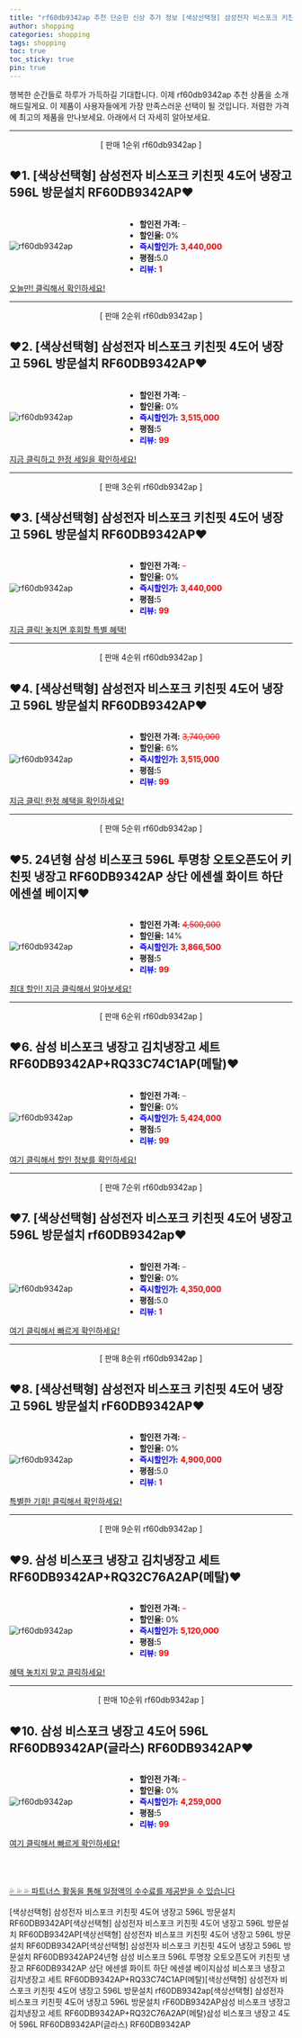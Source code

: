 ```yaml
---
title: "rf60db9342ap 추천 단순한 신상 추가 정보 [색상선택형] 삼성전자 비스포크 키친핏 4도어"
author: shopping
categories: shopping
tags: shopping
toc: true
toc_sticky: true
pin: true
---
```

행복한 순간들로 하루가 가득하길 기대합니다. 이제 rf60db9342ap 추천 상품을 소개해드릴게요. 이 제품이 사용자들에게 가장 만족스러운 선택이 될 것입니다. 저렴한 가격에 최고의 제품을 만나보세요. 아래에서 더 자세히 알아보세요.

---
<p class="toplist" style="margin: 0 auto; display: block; width: fit-content;">[ 판매 1순위 rf60db9342ap ]</p>

<h2><strong>❤️1. [색상선택형] 삼성전자 비스포크 키친핏 4도어 냉장고 596L 방문설치 RF60DB9342AP❤️</strong></h2>

<div style="display: flex; align-items: center;">
    <div style="flex: 0.4;">
        <img src="https://thumbnail8.coupangcdn.com/thumbnails/remote/230x230ex/image/retail/images/1161322804374696-02b29e6c-7e6b-4ca0-8e73-98ef4ca53364.jpg" alt="rf60db9342ap" style="max-width: 100%;">
    </div>
    <div style="flex: 0.6; margin-left: 10px;">
        <ul>
            <li><strong>할인전 가격:</strong> <del style="color: red;">-</del></li>
            <li><strong>할인율:</strong> 0%</li>
            <li><span style='color:blue'><strong>즉시할인가:</strong></span> <span style='color:red'><strong>3,440,000</strong></span></li>
            <li><strong>평점:</strong>5.0</li>
            <li><span style='color:blue'><strong>리뷰:</strong></span> <span style='color:red'><strong>1</strong></span></li>
        </ul>
    </div>
</div>
<div class="center">
    <a href="https://William4Davisa.github.io?lptag=AF9450613&subid=githubio&pageKey=7978471815&traceid=V0-153&itemId=22126177150&vendorItemId=89171489722" class="myButton">
        오늘만! 클릭해서 확인하세요!
    </a>
</div>


---
<p class="toplist" style="margin: 0 auto; display: block; width: fit-content;">[ 판매 2순위 rf60db9342ap ]</p>

<h2><strong>❤️2. [색상선택형] 삼성전자 비스포크 키친핏 4도어 냉장고 596L 방문설치 RF60DB9342AP❤️</strong></h2>

<div style="display: flex; align-items: center;">
    <div style="flex: 0.4;">
        <img src="https://thumbnail9.coupangcdn.com/thumbnails/remote/230x230ex/image/retail/images/1855762199456521-a3e34779-923c-4b6a-a033-54ce63272ae2.jpg" alt="rf60db9342ap" style="max-width: 100%;">
    </div>
    <div style="flex: 0.6; margin-left: 10px;">
        <ul>
            <li><strong>할인전 가격:</strong> <del style="color: red;">-</del></li>
            <li><strong>할인율:</strong> 0%</li>
            <li><span style='color:blue'><strong>즉시할인가:</strong></span> <span style='color:red'><strong>3,515,000</strong></span></li>
            <li><strong>평점:</strong>5</li>
            <li><span style='color:blue'><strong>리뷰:</strong></span> <span style='color:red'><strong>99</strong></span></li>
        </ul>
    </div>
</div>
<div class="center">
    <a href="https://William4Davisa.github.io?lptag=AF9450613&subid=githubio&pageKey=7994328023&traceid=V0-153&itemId=22231516501&vendorItemId=89261323503" class="myButton">
        지금 클릭하고 한정 세일을 확인하세요!
    </a>
</div>


---
<p class="toplist" style="margin: 0 auto; display: block; width: fit-content;">[ 판매 3순위 rf60db9342ap ]</p>

<h2><strong>❤️3. [색상선택형] 삼성전자 비스포크 키친핏 4도어 냉장고 596L 방문설치 RF60DB9342AP❤️</strong></h2>

<div style="display: flex; align-items: center;">
    <div style="flex: 0.4;">
        <img src="https://thumbnail10.coupangcdn.com/thumbnails/remote/230x230ex/image/retail/images/1613943343791080-66744b78-a455-433e-8546-0aefb7f3e1a9.jpg" alt="rf60db9342ap" style="max-width: 100%;">
    </div>
    <div style="flex: 0.6; margin-left: 10px;">
        <ul>
            <li><strong>할인전 가격:</strong> <del style="color: red;">-</del></li>
            <li><strong>할인율:</strong> 0%</li>
            <li><span style='color:blue'><strong>즉시할인가:</strong></span> <span style='color:red'><strong>3,440,000</strong></span></li>
            <li><strong>평점:</strong>5</li>
            <li><span style='color:blue'><strong>리뷰:</strong></span> <span style='color:red'><strong>99</strong></span></li>
        </ul>
    </div>
</div>
<div class="center">
    <a href="https://William4Davisa.github.io?lptag=AF9450613&subid=githubio&pageKey=7994328022&traceid=V0-153&itemId=22231516520&vendorItemId=89261193294" class="myButton">
        지금 클릭! 놓치면 후회할 특별 혜택!
    </a>
</div>


---
<p class="toplist" style="margin: 0 auto; display: block; width: fit-content;">[ 판매 4순위 rf60db9342ap ]</p>

<h2><strong>❤️4. [색상선택형] 삼성전자 비스포크 키친핏 4도어 냉장고 596L 방문설치 RF60DB9342AP❤️</strong></h2>

<div style="display: flex; align-items: center;">
    <div style="flex: 0.4;">
        <img src="https://thumbnail9.coupangcdn.com/thumbnails/remote/230x230ex/image/retail/images/1856101920871826-ed8428a2-80d9-4736-8faf-69762134a62f.jpg" alt="rf60db9342ap" style="max-width: 100%;">
    </div>
    <div style="flex: 0.6; margin-left: 10px;">
        <ul>
            <li><strong>할인전 가격:</strong> <del style="color: red;">3,740,000</del></li>
            <li><strong>할인율:</strong> 6%</li>
            <li><span style='color:blue'><strong>즉시할인가:</strong></span> <span style='color:red'><strong>3,515,000</strong></span></li>
            <li><strong>평점:</strong>5</li>
            <li><span style='color:blue'><strong>리뷰:</strong></span> <span style='color:red'><strong>99</strong></span></li>
        </ul>
    </div>
</div>
<div class="center">
    <a href="https://William4Davisa.github.io?lptag=AF9450613&subid=githubio&pageKey=7994328033&traceid=V0-153&itemId=22231516514&vendorItemId=89261325677" class="myButton">
        지금 클릭! 한정 혜택을 확인하세요!
    </a>
</div>


---
<p class="toplist" style="margin: 0 auto; display: block; width: fit-content;">[ 판매 5순위 rf60db9342ap ]</p>

<h2><strong>❤️5. 24년형 삼성 비스포크 596L 투명창 오토오픈도어 키친핏 냉장고 RF60DB9342AP 상단 에센셀 화이트 하단 에센셜 베이지❤️</strong></h2>

<div style="display: flex; align-items: center;">
    <div style="flex: 0.4;">
        <img src="https://thumbnail7.coupangcdn.com/thumbnails/remote/230x230ex/image/vendor_inventory/58d6/f0fcb677529a881367222700c640b56437909bf90ca33fa8f8b777f07487.jpg" alt="rf60db9342ap" style="max-width: 100%;">
    </div>
    <div style="flex: 0.6; margin-left: 10px;">
        <ul>
            <li><strong>할인전 가격:</strong> <del style="color: red;">4,500,000</del></li>
            <li><strong>할인율:</strong> 14%</li>
            <li><span style='color:blue'><strong>즉시할인가:</strong></span> <span style='color:red'><strong>3,866,500</strong></span></li>
            <li><strong>평점:</strong>5</li>
            <li><span style='color:blue'><strong>리뷰:</strong></span> <span style='color:red'><strong>99</strong></span></li>
        </ul>
    </div>
</div>
<div class="center">
    <a href="https://William4Davisa.github.io?lptag=AF9450613&subid=githubio&pageKey=7982039416&traceid=V0-153&itemId=22152832798&vendorItemId=89199450455" class="myButton">
        최대 할인! 지금 클릭해서 알아보세요!
    </a>
</div>


---
<p class="toplist" style="margin: 0 auto; display: block; width: fit-content;">[ 판매 6순위 rf60db9342ap ]</p>

<h2><strong>❤️6. 삼성 비스포크 냉장고 김치냉장고 세트 RF60DB9342AP+RQ33C74C1AP(메탈)❤️</strong></h2>

<div style="display: flex; align-items: center;">
    <div style="flex: 0.4;">
        <img src="https://thumbnail7.coupangcdn.com/thumbnails/remote/230x230ex/image/vendor_inventory/56f0/1c69851be97e0f9069758bb7fd2fd1f08f009a68e4fd279c34b3f9bb0742.jpg" alt="rf60db9342ap" style="max-width: 100%;">
    </div>
    <div style="flex: 0.6; margin-left: 10px;">
        <ul>
            <li><strong>할인전 가격:</strong> <del style="color: red;">-</del></li>
            <li><strong>할인율:</strong> 0%</li>
            <li><span style='color:blue'><strong>즉시할인가:</strong></span> <span style='color:red'><strong>5,424,000</strong></span></li>
            <li><strong>평점:</strong>5</li>
            <li><span style='color:blue'><strong>리뷰:</strong></span> <span style='color:red'><strong>99</strong></span></li>
        </ul>
    </div>
</div>
<div class="center">
    <a href="https://William4Davisa.github.io?lptag=AF9450613&subid=githubio&pageKey=8218060741&traceid=V0-153&itemId=23611251376&vendorItemId=90636899602" class="myButton">
        여기 클릭해서 할인 정보를 확인하세요!
    </a>
</div>


---
<p class="toplist" style="margin: 0 auto; display: block; width: fit-content;">[ 판매 7순위 rf60db9342ap ]</p>

<h2><strong>❤️7. [색상선택형] 삼성전자 비스포크 키친핏 4도어 냉장고 596L 방문설치 rf60DB9342ap❤️</strong></h2>

<div style="display: flex; align-items: center;">
    <div style="flex: 0.4;">
        <img src="https://thumbnail10.coupangcdn.com/thumbnails/remote/230x230ex/image/vendor_inventory/c6fb/65ad69c00b3e9d3d091a9212c3c5f1f4fdead75e2c93c3864d84ce2c450c.jpg" alt="rf60db9342ap" style="max-width: 100%;">
    </div>
    <div style="flex: 0.6; margin-left: 10px;">
        <ul>
            <li><strong>할인전 가격:</strong> <del style="color: red;">-</del></li>
            <li><strong>할인율:</strong> 0%</li>
            <li><span style='color:blue'><strong>즉시할인가:</strong></span> <span style='color:red'><strong>4,350,000</strong></span></li>
            <li><strong>평점:</strong>5.0</li>
            <li><span style='color:blue'><strong>리뷰:</strong></span> <span style='color:red'><strong>1</strong></span></li>
        </ul>
    </div>
</div>
<div class="center">
    <a href="https://William4Davisa.github.io?lptag=AF9450613&subid=githubio&pageKey=7978471815&traceid=V0-153&itemId=22797609206&vendorItemId=89832559806" class="myButton">
        여기 클릭해서 빠르게 확인하세요!
    </a>
</div>


---
<p class="toplist" style="margin: 0 auto; display: block; width: fit-content;">[ 판매 8순위 rf60db9342ap ]</p>

<h2><strong>❤️8. [색상선택형] 삼성전자 비스포크 키친핏 4도어 냉장고 596L 방문설치 rF60DB9342AP❤️</strong></h2>

<div style="display: flex; align-items: center;">
    <div style="flex: 0.4;">
        <img src="https://thumbnail8.coupangcdn.com/thumbnails/remote/230x230ex/image/vendor_inventory/b3e9/b3dec8c2dce1a7c5d5e20ff1d8b43a570a112ebfb21081e270971a832c59.png" alt="rf60db9342ap" style="max-width: 100%;">
    </div>
    <div style="flex: 0.6; margin-left: 10px;">
        <ul>
            <li><strong>할인전 가격:</strong> <del style="color: red;">-</del></li>
            <li><strong>할인율:</strong> 0%</li>
            <li><span style='color:blue'><strong>즉시할인가:</strong></span> <span style='color:red'><strong>4,900,000</strong></span></li>
            <li><strong>평점:</strong>5.0</li>
            <li><span style='color:blue'><strong>리뷰:</strong></span> <span style='color:red'><strong>1</strong></span></li>
        </ul>
    </div>
</div>
<div class="center">
    <a href="https://William4Davisa.github.io?lptag=AF9450613&subid=githubio&pageKey=7978471815&traceid=V0-153&itemId=22830661364&vendorItemId=89865426668" class="myButton">
        특별한 기회! 클릭해서 확인하세요!
    </a>
</div>


---
<p class="toplist" style="margin: 0 auto; display: block; width: fit-content;">[ 판매 9순위 rf60db9342ap ]</p>

<h2><strong>❤️9. 삼성 비스포크 냉장고 김치냉장고 세트 RF60DB9342AP+RQ32C76A2AP(메탈)❤️</strong></h2>

<div style="display: flex; align-items: center;">
    <div style="flex: 0.4;">
        <img src="https://thumbnail9.coupangcdn.com/thumbnails/remote/230x230ex/image/vendor_inventory/110a/8a08b84d720f4c430313509058a064acf9aca4eeb0f8c8e6999e93fd18f0.jpg" alt="rf60db9342ap" style="max-width: 100%;">
    </div>
    <div style="flex: 0.6; margin-left: 10px;">
        <ul>
            <li><strong>할인전 가격:</strong> <del style="color: red;">-</del></li>
            <li><strong>할인율:</strong> 0%</li>
            <li><span style='color:blue'><strong>즉시할인가:</strong></span> <span style='color:red'><strong>5,120,000</strong></span></li>
            <li><strong>평점:</strong>5</li>
            <li><span style='color:blue'><strong>리뷰:</strong></span> <span style='color:red'><strong>99</strong></span></li>
        </ul>
    </div>
</div>
<div class="center">
    <a href="https://William4Davisa.github.io?lptag=AF9450613&subid=githubio&pageKey=8209560663&traceid=V0-153&itemId=23559655630&vendorItemId=90585659790" class="myButton">
        혜택 놓치지 말고 클릭하세요!
    </a>
</div>


---
<p class="toplist" style="margin: 0 auto; display: block; width: fit-content;">[ 판매 10순위 rf60db9342ap ]</p>

<h2><strong>❤️10. 삼성 비스포크 냉장고 4도어 596L RF60DB9342AP(글라스) RF60DB9342AP❤️</strong></h2>

<div style="display: flex; align-items: center;">
    <div style="flex: 0.4;">
        <img src="https://thumbnail7.coupangcdn.com/thumbnails/remote/230x230ex/image/vendor_inventory/b09e/feda6dac19b055cafdfc7d6ee99d532f61a388dae49d6b9aaf876eed883d.jpg" alt="rf60db9342ap" style="max-width: 100%;">
    </div>
    <div style="flex: 0.6; margin-left: 10px;">
        <ul>
            <li><strong>할인전 가격:</strong> <del style="color: red;">-</del></li>
            <li><strong>할인율:</strong> 0%</li>
            <li><span style='color:blue'><strong>즉시할인가:</strong></span> <span style='color:red'><strong>4,259,000</strong></span></li>
            <li><strong>평점:</strong>5</li>
            <li><span style='color:blue'><strong>리뷰:</strong></span> <span style='color:red'><strong>99</strong></span></li>
        </ul>
    </div>
</div>
<div class="center">
    <a href="https://William4Davisa.github.io?lptag=AF9450613&subid=githubio&pageKey=7983692721&traceid=V0-153&itemId=22166360057&vendorItemId=89212836337" class="myButton">
        여기 클릭해서 빠르게 확인하세요!
    </a>
</div>

<br><br><br>[💦 💦 💦 파트너스 활동을 통해 일정액의 수수료를 제공받을 수 있습니다](https://link.coupang.com/a/bcpT2c)<br><br>[색상선택형] 삼성전자 비스포크 키친핏 4도어 냉장고 596L 방문설치 RF60DB9342AP[색상선택형] 삼성전자 비스포크 키친핏 4도어 냉장고 596L 방문설치 RF60DB9342AP[색상선택형] 삼성전자 비스포크 키친핏 4도어 냉장고 596L 방문설치 RF60DB9342AP[색상선택형] 삼성전자 비스포크 키친핏 4도어 냉장고 596L 방문설치 RF60DB9342AP24년형 삼성 비스포크 596L 투명창 오토오픈도어 키친핏 냉장고 RF60DB9342AP 상단 에센셀 화이트 하단 에센셜 베이지삼성 비스포크 냉장고 김치냉장고 세트 RF60DB9342AP+RQ33C74C1AP(메탈)[색상선택형] 삼성전자 비스포크 키친핏 4도어 냉장고 596L 방문설치 rf60DB9342ap[색상선택형] 삼성전자 비스포크 키친핏 4도어 냉장고 596L 방문설치 rF60DB9342AP삼성 비스포크 냉장고 김치냉장고 세트 RF60DB9342AP+RQ32C76A2AP(메탈)삼성 비스포크 냉장고 4도어 596L RF60DB9342AP(글라스) RF60DB9342AP